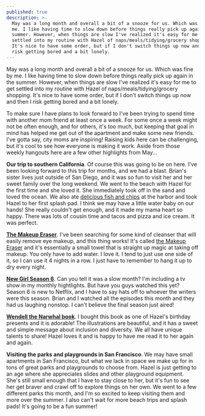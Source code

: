 ```yaml
---
published: true
description: >-
  May was a long month and overall a bit of a snooze for us. Which was fine by
  me. I like having time to slow down before things really pick up again in the
  summer. However, when things are slow I've realized it's easy for me to get
  settled into my routine with Hazel of naps/meals/tidying/grocery shopping.
  It's nice to have some order, but if I don't switch things up now and then I
  risk getting bored and a bit lonely.
---
```

May was a long month and overall a bit of a snooze for us. Which was fine by me. I like having time to slow down before things really pick up again in the summer. However, when things are slow I've realized it's easy for me to get settled into my routine with Hazel of naps/meals/tidying/grocery shopping. It's nice to have some order, but if I don't switch things up now and then I risk getting bored and a bit lonely. 

To make sure I have plans to look forward to I've been trying to spend time with another mom friend at least once a week. For some once a week might not be often enough, and for others, it's too much, but keeping that goal in mind has helped me get out of the apartment and make some new friends. I've gotta say, city moms are inspiring! Raising kids here can be challenging, but it's cool to see how everyone is making it work. Aside from those weekly hangouts here are a few other highlights from May... 

**Our trip to southern California**. Of course this was going to be on here. I've been looking forward to this trip for months, and we had a blast. Brian's sister lives just outside of San Diego, and it was so fun to visit her and her sweet family over the long weekend. We went to the beach with Hazel for the first time and she loved it. She immediately took off in the sand and loved the ocean. We also ate [delicious fish and chips](https://www.yelp.com/biz/harbor-fish-and-chips-oceanside) at the harbor and took Hazel to her first splash pad. I think we may have a little water baby on our hands! She really couldn't get enough, and it made my mama heart so happy. There was lots of cousin time and tacos and pizza and ice cream. It was perfect. 

**[The Makeup Eraser](https://www.amazon.com/gp/product/B072C7ZJQ7/ref=as_li_tl?ie=UTF8&camp=1789&creative=9325&creativeASIN=B072C7ZJQ7&linkCode=as2&tag=redletterda04-20&linkId=784bbc490518b444bf1fee371023d52a)**. I've been searching for some kind of cleanser that will easily remove eye makeup, and this thing works! It's called [the Makeup Eraser](https://www.amazon.com/gp/product/B072C7ZJQ7/ref=as_li_tl?ie=UTF8&camp=1789&creative=9325&creativeASIN=B072C7ZJQ7&linkCode=as2&tag=redletterda04-20&linkId=784bbc490518b444bf1fee371023d52a) and it's essentially a small towel that is straight up magic at taking off makeup. You only have to add water. I love it. I tend to just use one side of it, so I can use it 4 nights in a row. I just have to remember to hang it up to dry every night. 

**[New Girl Season 6](https://www.netflix.com/title/70196145)**. Can you tell it was a slow month? I'm including a tv show in my monthly hightlights. But have you guys watched this yet? Season 6 is new to Netflix, and I have to say hats off to whoever the writers were this season. Brian and I watched all the episodes this month and they had us laughing nonstop. I can't believe the final season just aired!

**[Wendell the Narwhal book](https://www.amazon.com/gp/product/1927018668/ref=as_li_tl?ie=UTF8&camp=1789&creative=9325&creativeASIN=1927018668&linkCode=as2&tag=redletterda04-20&linkId=2c5ac7f31d8ab8da5806e7de258faeea)**. I bought this book as one of Hazel's birthday presents and it is adorable! The illustrations are beautiful, and it has a  sweet and simple message about inclusion and diversity. We all have unique talents to share! Hazel loves it and is happy to have me read it to her again and again. 

**Visiting the parks and playgrounds in San Francisco**. We may have small apartments in San Francisco, but what we lack in space we make up for in tons of great parks and playgrounds to choose from. Hazel is just getting to an age where she appreciates slides and other playground equipment. She's still small enough that I have to stay close to her, but it's fun to see her get braver and crawl off to explore things on her own. We went to a few different parks this month, and I'm so excited to keep visiting them and more over the summer. I also can't wait for more beach trips and splash pads! It's going to be a fun summer!
